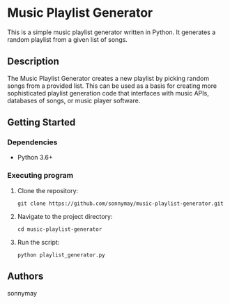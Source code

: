 # Music Playlist Generator

This is a simple music playlist generator written in Python. It generates a random playlist from a given list of songs. 

## Description

The Music Playlist Generator creates a new playlist by picking random songs from a provided list. This can be used as a basis for creating more sophisticated playlist generation code that interfaces with music APIs, databases of songs, or music player software.

## Getting Started

### Dependencies

- Python 3.6+

### Executing program

1. Clone the repository:

   ```
   git clone https://github.com/sonnymay/music-playlist-generator.git
   ```

2. Navigate to the project directory:

   ```
   cd music-playlist-generator
   ```

3. Run the script:

   ```
   python playlist_generator.py
   ```

## Authors

sonnymay

